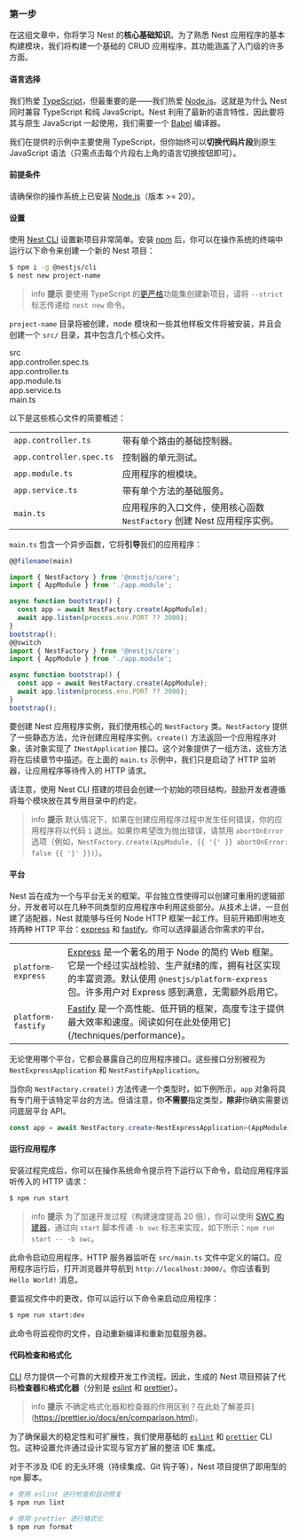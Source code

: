 ### 第一步

在这组文章中，你将学习 Nest 的**核心基础知识**。为了熟悉 Nest 应用程序的基本构建模块，我们将构建一个基础的 CRUD 应用程序，其功能涵盖了入门级的许多方面。

#### 语言选择

我们热爱 [TypeScript](https://www.typescriptlang.org/)，但最重要的是——我们热爱 [Node.js](https://nodejs.org/en/)。这就是为什么 Nest 同时兼容 TypeScript 和纯 JavaScript。Nest 利用了最新的语言特性，因此要将其与原生 JavaScript 一起使用，我们需要一个 [Babel](https://babeljs.io/) 编译器。

我们在提供的示例中主要使用 TypeScript，但你始终可以**切换代码片段**到原生 JavaScript 语法（只需点击每个片段右上角的语言切换按钮即可）。

#### 前提条件

请确保你的操作系统上已安装 [Node.js](https://nodejs.org)（版本 >= 20）。

#### 设置

使用 [Nest CLI](/cli/overview) 设置新项目非常简单。安装 [npm](https://www.npmjs.com/) 后，你可以在操作系统的终端中运行以下命令来创建一个新的 Nest 项目：

```bash
$ npm i -g @nestjs/cli
$ nest new project-name
```

> info **提示** 要使用 TypeScript 的[更严格](https://www.typescriptlang.org/tsconfig#strict)功能集创建新项目，请将 `--strict` 标志传递给 `nest new` 命令。

`project-name` 目录将被创建，node 模块和一些其他样板文件将被安装，并且会创建一个 `src/` 目录，其中包含几个核心文件。

<div class="file-tree">
  <div class="item">src</div>
  <div class="children">
    <div class="item">app.controller.spec.ts</div>
    <div class="item">app.controller.ts</div>
    <div class="item">app.module.ts</div>
    <div class="item">app.service.ts</div>
    <div class="item">main.ts</div>
  </div>
</div>

以下是这些核心文件的简要概述：

|                          |                                                                                          |
| ------------------------ | ---------------------------------------------------------------------------------------- |
| `app.controller.ts`      | 带有单个路由的基础控制器。                                                               |
| `app.controller.spec.ts` | 控制器的单元测试。                                                                       |
| `app.module.ts`          | 应用程序的根模块。                                                                       |
| `app.service.ts`         | 带有单个方法的基础服务。                                                                 |
| `main.ts`                | 应用程序的入口文件，使用核心函数 `NestFactory` 创建 Nest 应用程序实例。                  |

`main.ts` 包含一个异步函数，它将**引导**我们的应用程序：

```typescript
@@filename(main)

import { NestFactory } from '@nestjs/core';
import { AppModule } from './app.module';

async function bootstrap() {
  const app = await NestFactory.create(AppModule);
  await app.listen(process.env.PORT ?? 3000);
}
bootstrap();
@@switch
import { NestFactory } from '@nestjs/core';
import { AppModule } from './app.module';

async function bootstrap() {
  const app = await NestFactory.create(AppModule);
  await app.listen(process.env.PORT ?? 3000);
}
bootstrap();
```

要创建 Nest 应用程序实例，我们使用核心的 `NestFactory` 类。`NestFactory` 提供了一些静态方法，允许创建应用程序实例。`create()` 方法返回一个应用程序对象，该对象实现了 `INestApplication` 接口。这个对象提供了一组方法，这些方法将在后续章节中描述。在上面的 `main.ts` 示例中，我们只是启动了 HTTP 监听器，让应用程序等待传入的 HTTP 请求。

请注意，使用 Nest CLI 搭建的项目会创建一个初始的项目结构，鼓励开发者遵循将每个模块放在其专用目录中的约定。

> info **提示** 默认情况下，如果在创建应用程序过程中发生任何错误，你的应用程序将以代码 `1` 退出。如果你希望改为抛出错误，请禁用 `abortOnError` 选项（例如，`NestFactory.create(AppModule, {{ '{' }} abortOnError: false {{ '}' }})`）。

<app-banner-courses></app-banner-courses>

#### 平台

Nest 旨在成为一个与平台无关的框架。平台独立性使得可以创建可重用的逻辑部分，开发者可以在几种不同类型的应用程序中利用这些部分。从技术上讲，一旦创建了适配器，Nest 就能够与任何 Node HTTP 框架一起工作。目前开箱即用地支持两种 HTTP 平台：[express](https://expressjs.com/) 和 [fastify](https://www.fastify.io)。你可以选择最适合你需求的平台。

|                    |                                                                                                                                                                                                                            |
| ------------------ | -------------------------------------------------------------------------------------------------------------------------------------------------------------------------------------------------------------------------- |
| `platform-express` | [Express](https://expressjs.com/) 是一个著名的用于 Node 的简约 Web 框架。它是一个经过实战检验、生产就绪的库，拥有社区实现的丰富资源。默认使用 `@nestjs/platform-express` 包。许多用户对 Express 感到满意，无需额外启用它。 |
| `platform-fastify` | [Fastify](https://www.fastify.io/) 是一个高性能、低开销的框架，高度专注于提供最大效率和速度。阅读如何在此处使用它](/techniques/performance)。                                                                              |

无论使用哪个平台，它都会暴露自己的应用程序接口。这些接口分别被视为 `NestExpressApplication` 和 `NestFastifyApplication`。

当你向 `NestFactory.create()` 方法传递一个类型时，如下例所示，`app` 对象将具有专门用于该特定平台的方法。但请注意，你**不需要**指定类型，**除非**你确实需要访问底层平台 API。

```typescript
const app = await NestFactory.create<NestExpressApplication>(AppModule);
```

#### 运行应用程序

安装过程完成后，你可以在操作系统命令提示符下运行以下命令，启动应用程序监听传入的 HTTP 请求：

```bash
$ npm run start
```

> info **提示** 为了加速开发过程（构建速度提高 20 倍），你可以使用 [SWC 构建器](/recipes/swc)，通过向 `start` 脚本传递 `-b swc` 标志来实现，如下所示：`npm run start -- -b swc`。

此命令启动应用程序，HTTP 服务器监听在 `src/main.ts` 文件中定义的端口。应用程序运行后，打开浏览器并导航到 `http://localhost:3000/`。你应该看到 `Hello World!` 消息。

要监视文件中的更改，你可以运行以下命令来启动应用程序：

```bash
$ npm run start:dev
```

此命令将监视你的文件，自动重新编译和重新加载服务器。

#### 代码检查和格式化

[CLI](/cli/overview) 尽力提供一个可靠的大规模开发工作流程。因此，生成的 Nest 项目预装了代码**检查器**和**格式化器**（分别是 [eslint](https://eslint.org/) 和 [prettier](https://prettier.io/)）。

> info **提示** 不确定格式化器和检查器的作用区别？在此处了解差异](https://prettier.io/docs/en/comparison.html)。

为了确保最大的稳定性和可扩展性，我们使用基础的 [`eslint`](https://www.npmjs.com/package/eslint) 和 [`prettier`](https://www.npmjs.com/package/prettier) CLI 包。这种设置允许通过设计实现与官方扩展的整洁 IDE 集成。

对于不涉及 IDE 的无头环境（持续集成、Git 钩子等），Nest 项目提供了即用型的 `npm` 脚本。

```bash
# 使用 eslint 进行检查和自动修复
$ npm run lint

# 使用 prettier 进行格式化
$ npm run format
```